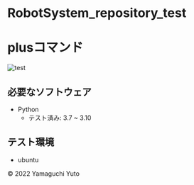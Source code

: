 # RobotSystem_repository_test

# plusコマンド
![test](https://github.com/Yuto2511/RobotSystem_repository_test/actions/workflows/test.yml/badge.svg)


## 必要なソフトウェア
* Python
  * テスト済み: 3.7 ~ 3.10

## テスト環境
* ubuntu

© 2022 Yamaguchi Yuto
